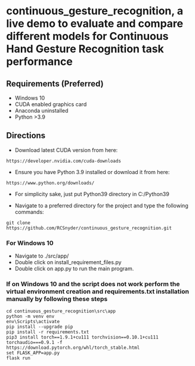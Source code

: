 
# continuous_gesture_recognition, a live demo to evaluate and compare different models for Continuous Hand Gesture Recognition task performance

## Requirements (Preferred)

- Windows 10
- CUDA enabled graphics card
- Anaconda uninstalled
- Python >3.9

## Directions

- Download latest CUDA version from here:

```
https://developer.nvidia.com/cuda-downloads
```

- Ensure you have Python 3.9 installed or download it from here:

```
https://www.python.org/downloads/
```

- For simplicity sake, just put Python39 directory in C:/Python39

- Navigate to a preferred directory for the project and type the following commands:

```
git clone https://github.com/RCSnyder/continuous_gesture_recognition.git
```

### For Windows 10

- Navigate to ./src/app/
- Double click on install_requirement_files.py
- Double click on app.py to run the main program.

### If on Windows 10 and the script does not work perform the virtual environment creation and requirements.txt installation manually by following these steps

```
cd continuous_gesture_recognition\src\app
python -m venv env
env\Scripts\activate
pip install --upgrade pip
pip install -r requirements.txt
pip3 install torch==1.9.1+cu111 torchvision==0.10.1+cu111 torchaudio===0.9.1 -f https://download.pytorch.org/whl/torch_stable.html
set FLASK_APP=app.py
flask run
```
